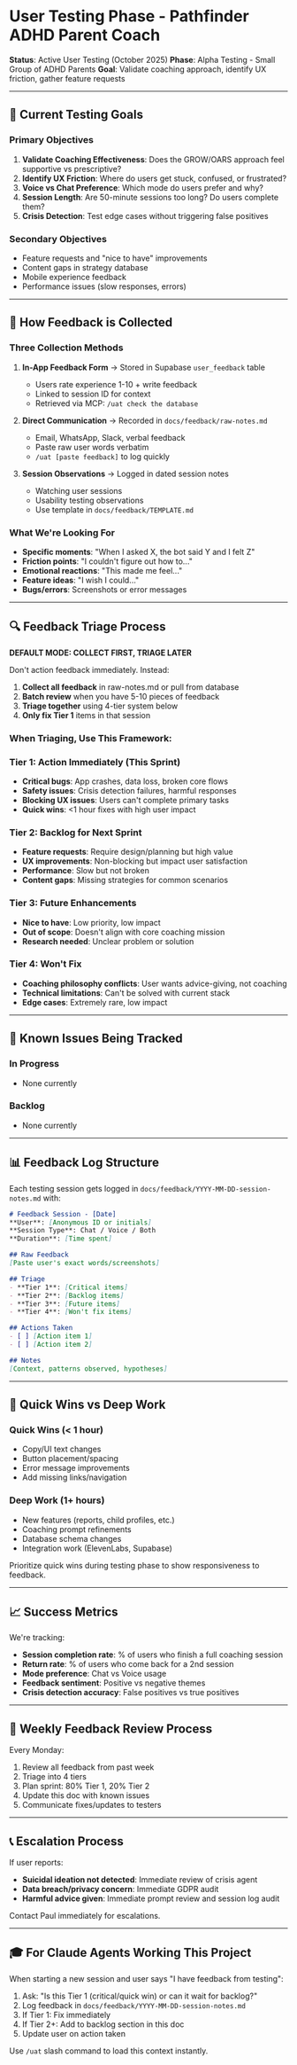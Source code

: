 # User Testing Phase - Pathfinder ADHD Parent Coach

**Status**: Active User Testing (October 2025)
**Phase**: Alpha Testing - Small Group of ADHD Parents
**Goal**: Validate coaching approach, identify UX friction, gather feature requests

---

## 🎯 Current Testing Goals

### Primary Objectives
1. **Validate Coaching Effectiveness**: Does the GROW/OARS approach feel supportive vs prescriptive?
2. **Identify UX Friction**: Where do users get stuck, confused, or frustrated?
3. **Voice vs Chat Preference**: Which mode do users prefer and why?
4. **Session Length**: Are 50-minute sessions too long? Do users complete them?
5. **Crisis Detection**: Test edge cases without triggering false positives

### Secondary Objectives
- Feature requests and "nice to have" improvements
- Content gaps in strategy database
- Mobile experience feedback
- Performance issues (slow responses, errors)

---

## 📝 How Feedback is Collected

### Three Collection Methods

1. **In-App Feedback Form** → Stored in Supabase `user_feedback` table
   - Users rate experience 1-10 + write feedback
   - Linked to session ID for context
   - Retrieved via MCP: `/uat check the database`

2. **Direct Communication** → Recorded in `docs/feedback/raw-notes.md`
   - Email, WhatsApp, Slack, verbal feedback
   - Paste raw user words verbatim
   - `/uat [paste feedback]` to log quickly

3. **Session Observations** → Logged in dated session notes
   - Watching user sessions
   - Usability testing observations
   - Use template in `docs/feedback/TEMPLATE.md`

### What We're Looking For
- **Specific moments**: "When I asked X, the bot said Y and I felt Z"
- **Friction points**: "I couldn't figure out how to..."
- **Emotional reactions**: "This made me feel..."
- **Feature ideas**: "I wish I could..."
- **Bugs/errors**: Screenshots or error messages

---

## 🔍 Feedback Triage Process

**DEFAULT MODE: COLLECT FIRST, TRIAGE LATER**

Don't action feedback immediately. Instead:
1. **Collect all feedback** in raw-notes.md or pull from database
2. **Batch review** when you have 5-10 pieces of feedback
3. **Triage together** using 4-tier system below
4. **Only fix Tier 1** items in that session

### When Triaging, Use This Framework:

### Tier 1: Action Immediately (This Sprint)
- **Critical bugs**: App crashes, data loss, broken core flows
- **Safety issues**: Crisis detection failures, harmful responses
- **Blocking UX issues**: Users can't complete primary tasks
- **Quick wins**: <1 hour fixes with high user impact

### Tier 2: Backlog for Next Sprint
- **Feature requests**: Require design/planning but high value
- **UX improvements**: Non-blocking but impact user satisfaction
- **Performance**: Slow but not broken
- **Content gaps**: Missing strategies for common scenarios

### Tier 3: Future Enhancements
- **Nice to have**: Low priority, low impact
- **Out of scope**: Doesn't align with core coaching mission
- **Research needed**: Unclear problem or solution

### Tier 4: Won't Fix
- **Coaching philosophy conflicts**: User wants advice-giving, not coaching
- **Technical limitations**: Can't be solved with current stack
- **Edge cases**: Extremely rare, low impact

---

## 🐛 Known Issues Being Tracked

### In Progress
- None currently

### Backlog
- None currently

---

## 📊 Feedback Log Structure

Each testing session gets logged in `docs/feedback/YYYY-MM-DD-session-notes.md` with:

```markdown
# Feedback Session - [Date]
**User**: [Anonymous ID or initials]
**Session Type**: Chat / Voice / Both
**Duration**: [Time spent]

## Raw Feedback
[Paste user's exact words/screenshots]

## Triage
- **Tier 1**: [Critical items]
- **Tier 2**: [Backlog items]
- **Tier 3**: [Future items]
- **Tier 4**: [Won't fix items]

## Actions Taken
- [ ] [Action item 1]
- [ ] [Action item 2]

## Notes
[Context, patterns observed, hypotheses]
```

---

## 🚀 Quick Wins vs Deep Work

### Quick Wins (< 1 hour)
- Copy/UI text changes
- Button placement/spacing
- Error message improvements
- Add missing links/navigation

### Deep Work (1+ hours)
- New features (reports, child profiles, etc.)
- Coaching prompt refinements
- Database schema changes
- Integration work (ElevenLabs, Supabase)

Prioritize quick wins during testing phase to show responsiveness to feedback.

---

## 📈 Success Metrics

We're tracking:
- **Session completion rate**: % of users who finish a full coaching session
- **Return rate**: % of users who come back for a 2nd session
- **Mode preference**: Chat vs Voice usage
- **Feedback sentiment**: Positive vs negative themes
- **Crisis detection accuracy**: False positives vs true positives

---

## 🔄 Weekly Feedback Review Process

Every Monday:
1. Review all feedback from past week
2. Triage into 4 tiers
3. Plan sprint: 80% Tier 1, 20% Tier 2
4. Update this doc with known issues
5. Communicate fixes/updates to testers

---

## 📞 Escalation Process

If user reports:
- **Suicidal ideation not detected**: Immediate review of crisis agent
- **Data breach/privacy concern**: Immediate GDPR audit
- **Harmful advice given**: Immediate prompt review and session log audit

Contact Paul immediately for escalations.

---

## 🎓 For Claude Agents Working This Project

When starting a new session and user says "I have feedback from testing":

1. Ask: "Is this Tier 1 (critical/quick win) or can it wait for backlog?"
2. Log feedback in `docs/feedback/YYYY-MM-DD-session-notes.md`
3. If Tier 1: Fix immediately
4. If Tier 2+: Add to backlog section in this doc
5. Update user on action taken

Use `/uat` slash command to load this context instantly.

